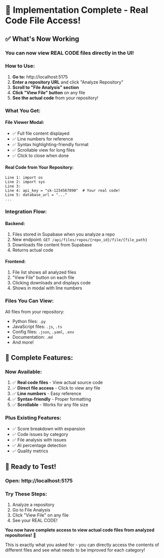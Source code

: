 # 🎉 Implementation Complete - Real Code File Access!

## ✅ **What's Now Working**

### **You can now view REAL CODE files directly in the UI!**

### **How to Use:**

1. **Go to:** http://localhost:5175
2. **Enter a repository URL** and click "Analyze Repository"
3. **Scroll to "File Analysis" section**
4. **Click "View File" button** on any file
5. **See the actual code** from your repository!

### **What You Get:**

#### **File Viewer Modal:**
- ✅ Full file content displayed
- ✅ Line numbers for reference
- ✅ Syntax highlighting-friendly format
- ✅ Scrollable view for long files
- ✅ Click to close when done

#### **Real Code from Your Repository:**
```
Line 1: import os
Line 2: import sys
Line 3:
Line 4: api_key = "sk-1234567890"  # Your real code!
Line 5: database_url = "..."
...
```

### **Integration Flow:**

#### **Backend:**
1. Files stored in Supabase when you analyze a repo
2. New endpoint: `GET /api/files/repos/{repo_id}/file/{file_path}`
3. Downloads file content from Supabase
4. Returns actual code

#### **Frontend:**
1. File list shows all analyzed files
2. "View File" button on each file
3. Clicking downloads and displays code
4. Shows in modal with line numbers

### **Files You Can View:**

All files from your repository:
- Python files: `.py`
- JavaScript files: `.js`, `.ts`
- Config files: `.json`, `.yaml`, `.env`
- Documentation: `.md`
- And more!

## 🎯 **Complete Features:**

### **Now Available:**
1. ✅ **Real code files** - View actual source code
2. ✅ **Direct file access** - Click to view any file
3. ✅ **Line numbers** - Easy reference
4. ✅ **Syntax-friendly** - Proper formatting
5. ✅ **Scrollable** - Works for any file size

### **Plus Existing Features:**
- ✅ Score breakdown with expansion
- ✅ Code issues by category
- ✅ File analysis with issues
- ✅ AI percentage detection
- ✅ Quality metrics

## 🚀 **Ready to Test!**

### **Open:** http://localhost:5175

### **Try These Steps:**
1. Analyze a repository
2. Go to File Analysis
3. Click "View File" on any file
4. See your REAL CODE!

**You now have complete access to view actual code files from analyzed repositories!** 🎉

This is exactly what you asked for - you can directly access the contents of different files and see what needs to be improved for each category!
